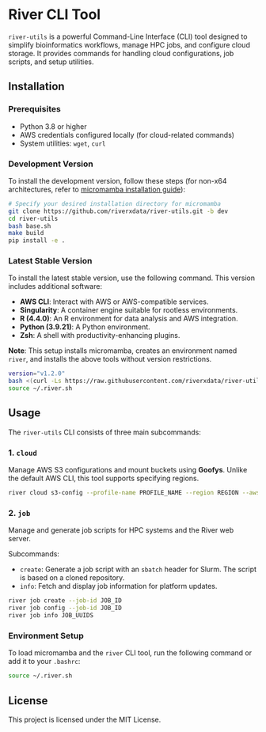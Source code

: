 # River CLI Tool

`river-utils` is a powerful Command-Line Interface (CLI) tool designed to simplify bioinformatics workflows, manage HPC jobs, and configure cloud storage. It provides commands for handling cloud configurations, job scripts, and setup utilities.

## Installation

### Prerequisites
- Python 3.8 or higher
- AWS credentials configured locally (for cloud-related commands)
- System utilities: `wget`, `curl`

### Development Version
To install the development version, follow these steps (for non-x64 architectures, refer to [micromamba installation guide](https://mamba.readthedocs.io/en/latest/installation/micromamba-installation.html)):

```bash
# Specify your desired installation directory for micromamba
git clone https://github.com/riverxdata/river-utils.git -b dev
cd river-utils
bash base.sh
make build
pip install -e .
```

### Latest Stable Version
To install the latest stable version, use the following command. This version includes additional software:

- **AWS CLI**: Interact with AWS or AWS-compatible services.
- **Singularity**: A container engine suitable for rootless environments.
- **R (4.4.0)**: An R environment for data analysis and AWS integration.
- **Python (3.9.21)**: A Python environment.
- **Zsh**: A shell with productivity-enhancing plugins.

**Note**: This setup installs micromamba, creates an environment named `river`, and installs the above tools without version restrictions.

```bash
version="v1.2.0"
bash <(curl -Ls https://raw.githubusercontent.com/riverxdata/river-utils/${version}/install/setup.sh) $HOME $version
source ~/.river.sh
```

## Usage

The `river-utils` CLI consists of three main subcommands:

### 1. `cloud`
Manage AWS S3 configurations and mount buckets using **Goofys**. Unlike the default AWS CLI, this tool supports specifying regions.

```bash
river cloud s3-config --profile-name PROFILE_NAME --region REGION --aws-access-key-id AWS_ACCESS_KEY_ID --aws-secret-access-key AWS_SECRET_ACCESS_KEY
```

### 2. `job`
Manage and generate job scripts for HPC systems and the River web server.

Subcommands:
- `create`: Generate a job script with an `sbatch` header for Slurm. The script is based on a cloned repository.
- `info`: Fetch and display job information for platform updates.

```bash
river job create --job-id JOB_ID
river job config --job-id JOB_ID
river job info JOB_UUIDS
```

### Environment Setup
To load micromamba and the `river` CLI tool, run the following command or add it to your `.bashrc`:

```bash
source ~/.river.sh
```

## License
This project is licensed under the MIT License.